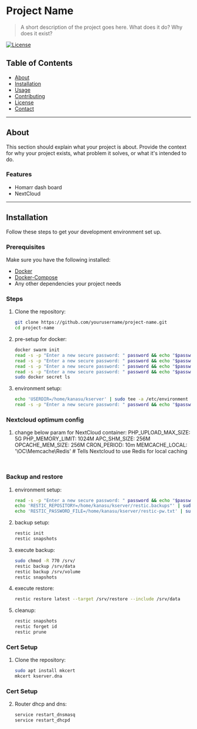 # Project Name

> A short description of the project goes here. What does it do? Why does it exist?

[![License](https://img.shields.io/badge/license-MIT-blue.svg)](LICENSE)

## Table of Contents
- [About](#about)
- [Installation](#installation)
- [Usage](#usage)
- [Contributing](#contributing)
- [License](#license)
- [Contact](#contact)

---

## About

This section should explain what your project is about. Provide the context for why your project exists, what problem it solves, or what it's intended to do.

### Features
- Homarr dash board
- NextCloud

---

## Installation

Follow these steps to get your development environment set up.

### Prerequisites
Make sure you have the following installed:
- [Docker](https://www.docker.com/)
- [Docker-Compose](https://www.docker-compose.com/)
- Any other dependencies your project needs

### Steps

1. Clone the repository:
   ```bash
   git clone https://github.com/yourusername/project-name.git
   cd project-name
   ```

2. pre-setup for docker:
   ```bash
   docker swarm init
   read -s -p "Enter a new secure password: " password && echo "$password" | sudo docker secret create mysql_password -
   read -s -p "Enter a new secure password: " password && echo "$password" | sudo docker secret create mysql_root_password -
   read -s -p "Enter a new secure password: " password && echo "$password" | sudo docker secret create mysql_user -
   read -s -p "Enter a new secure password: " password && echo "$password" | sudo docker secret create admin_password -
   sudo docker secret ls
   ```

3. environment setup:
   ```bash
   echo 'USERDIR=/home/kanasu/kserver' | sudo tee -a /etc/environment
   read -s -p "Enter a new secure password: " password && echo "$password" | sudo tee /home/kanasu/kserver/restic-pw.txt > /dev/null
   ```

### Nextcloud optimum config
1. change below param for NextCloud container:
   PHP_UPLOAD_MAX_SIZE: 5G
   PHP_MEMORY_LIMIT: 1024M
   APC_SHM_SIZE: 256M
   OPCACHE_MEM_SIZE: 256M
   CRON_PERIOD: 10m
   MEMCACHE_LOCAL: '\OC\Memcache\Redis' # Tells Nextcloud to use Redis for local caching
   ```


### Backup and restore
1. environment setup:
   ```bash
   read -s -p "Enter a new secure password: " password && echo "$password" | sudo tee /home/kanasu/kserver/restic-pw.txt > /dev/null
   echo 'RESTIC_REPOSITORY=/home/kanasu/kserver/restic.backups"' | sudo tee -a /etc/environment
   echo 'RESTIC_PASSWORD_FILE=/home/kanasu/kserver/restic-pw.txt' | sudo tee -a /etc/environment
   ```

2. backup setup:
    ```bash
   restic init
   restic snapshots
   ```

2. execute backup:
   ```bash
   sudo chmod -R 770 /srv/
   restic backup /srv/data
   restic backup /srv/volume
   restic snapshots
   ```

3. execute restore:
   ```bash
   restic restore latest --target /srv/restore --include /srv/data
   ```

3. cleanup:
   ```bash
   restic snapshots
   restic forget id
   restic prune
   ```

### Cert Setup

1. Clone the repository:
   ```bash
   sudo apt install mkcert
   mkcert kserver.dna
   ```
### Cert Setup

2. Router dhcp and dns:
   ```bash
   service restart_dnsmasq
   service restart_dhcpd
   ```

